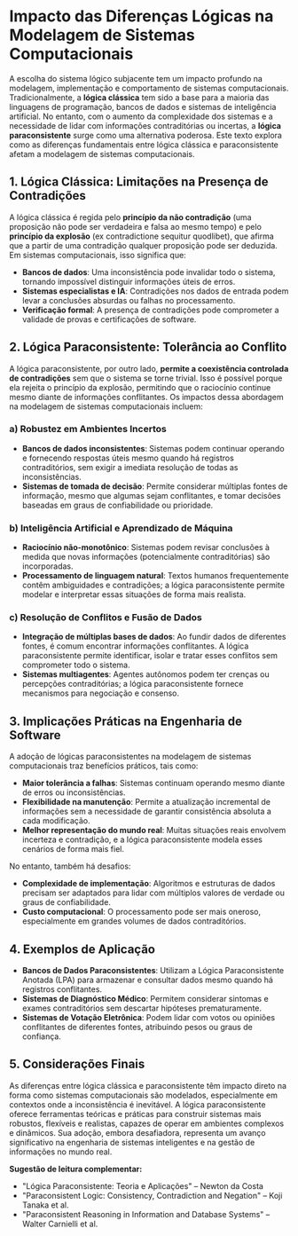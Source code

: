 # Impacto das Diferenças Lógicas na Modelagem de Sistemas Computacionais

A escolha do sistema lógico subjacente tem um impacto profundo na modelagem, implementação e comportamento de sistemas computacionais. Tradicionalmente, a **lógica clássica** tem sido a base para a maioria das linguagens de programação, bancos de dados e sistemas de inteligência artificial. No entanto, com o aumento da complexidade dos sistemas e a necessidade de lidar com informações contraditórias ou incertas, a **lógica paraconsistente** surge como uma alternativa poderosa. Este texto explora como as diferenças fundamentais entre lógica clássica e paraconsistente afetam a modelagem de sistemas computacionais.



## 1. Lógica Clássica: Limitações na Presença de Contradições

A lógica clássica é regida pelo **princípio da não contradição** (uma proposição não pode ser verdadeira e falsa ao mesmo tempo) e pelo **princípio da explosão** (ex contradictione sequitur quodlibet), que afirma que a partir de uma contradição qualquer proposição pode ser deduzida. Em sistemas computacionais, isso significa que:

- **Bancos de dados**: Uma inconsistência pode invalidar todo o sistema, tornando impossível distinguir informações úteis de erros.
- **Sistemas especialistas e IA**: Contradições nos dados de entrada podem levar a conclusões absurdas ou falhas no processamento.
- **Verificação formal**: A presença de contradições pode comprometer a validade de provas e certificações de software.



## 2. Lógica Paraconsistente: Tolerância ao Conflito

A lógica paraconsistente, por outro lado, **permite a coexistência controlada de contradições** sem que o sistema se torne trivial. Isso é possível porque ela rejeita o princípio da explosão, permitindo que o raciocínio continue mesmo diante de informações conflitantes. Os impactos dessa abordagem na modelagem de sistemas computacionais incluem:

### a) **Robustez em Ambientes Incertos**

- **Bancos de dados inconsistentes**: Sistemas podem continuar operando e fornecendo respostas úteis mesmo quando há registros contraditórios, sem exigir a imediata resolução de todas as inconsistências.
- **Sistemas de tomada de decisão**: Permite considerar múltiplas fontes de informação, mesmo que algumas sejam conflitantes, e tomar decisões baseadas em graus de confiabilidade ou prioridade.

### b) **Inteligência Artificial e Aprendizado de Máquina**

- **Raciocínio não-monotônico**: Sistemas podem revisar conclusões à medida que novas informações (potencialmente contraditórias) são incorporadas.
- **Processamento de linguagem natural**: Textos humanos frequentemente contêm ambiguidades e contradições; a lógica paraconsistente permite modelar e interpretar essas situações de forma mais realista.

### c) **Resolução de Conflitos e Fusão de Dados**

- **Integração de múltiplas bases de dados**: Ao fundir dados de diferentes fontes, é comum encontrar informações conflitantes. A lógica paraconsistente permite identificar, isolar e tratar esses conflitos sem comprometer todo o sistema.
- **Sistemas multiagentes**: Agentes autônomos podem ter crenças ou percepções contraditórias; a lógica paraconsistente fornece mecanismos para negociação e consenso.



## 3. Implicações Práticas na Engenharia de Software

A adoção de lógicas paraconsistentes na modelagem de sistemas computacionais traz benefícios práticos, tais como:

- **Maior tolerância a falhas**: Sistemas continuam operando mesmo diante de erros ou inconsistências.
- **Flexibilidade na manutenção**: Permite a atualização incremental de informações sem a necessidade de garantir consistência absoluta a cada modificação.
- **Melhor representação do mundo real**: Muitas situações reais envolvem incerteza e contradição, e a lógica paraconsistente modela esses cenários de forma mais fiel.

No entanto, também há desafios:

- **Complexidade de implementação**: Algoritmos e estruturas de dados precisam ser adaptados para lidar com múltiplos valores de verdade ou graus de confiabilidade.
- **Custo computacional**: O processamento pode ser mais oneroso, especialmente em grandes volumes de dados contraditórios.



## 4. Exemplos de Aplicação

- **Bancos de Dados Paraconsistentes**: Utilizam a Lógica Paraconsistente Anotada (LPA) para armazenar e consultar dados mesmo quando há registros conflitantes.
- **Sistemas de Diagnóstico Médico**: Permitem considerar sintomas e exames contraditórios sem descartar hipóteses prematuramente.
- **Sistemas de Votação Eletrônica**: Podem lidar com votos ou opiniões conflitantes de diferentes fontes, atribuindo pesos ou graus de confiança.



## 5. Considerações Finais

As diferenças entre lógica clássica e paraconsistente têm impacto direto na forma como sistemas computacionais são modelados, especialmente em contextos onde a inconsistência é inevitável. A lógica paraconsistente oferece ferramentas teóricas e práticas para construir sistemas mais robustos, flexíveis e realistas, capazes de operar em ambientes complexos e dinâmicos. Sua adoção, embora desafiadora, representa um avanço significativo na engenharia de sistemas inteligentes e na gestão de informações no mundo real.



**Sugestão de leitura complementar:**  
- "Lógica Paraconsistente: Teoria e Aplicações" – Newton da Costa  
- "Paraconsistent Logic: Consistency, Contradiction and Negation" – Koji Tanaka et al.  
- "Paraconsistent Reasoning in Information and Database Systems" – Walter Carnielli et al.